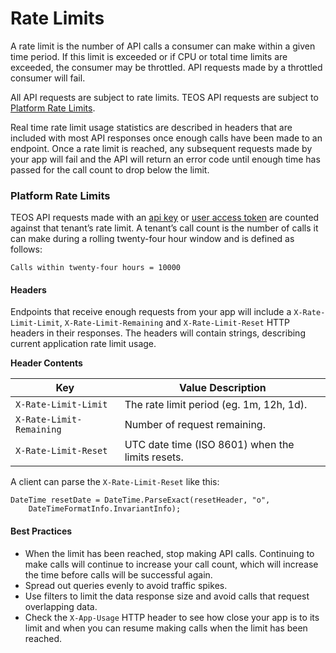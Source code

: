 # Rate Limits

A rate limit is the number of API calls a consumer can make within a given time period. If this limit is exceeded or if CPU or total time limits are exceeded, the consumer may be throttled. API requests made by a throttled consumer will fail.

All API requests are subject to rate limits. TEOS API requests are subject to [Platform Rate Limits](rate-limits.md#platform-rate-limits).

Real time rate limit usage statistics are described in headers that are included with most API responses once enough calls have been made to an endpoint. Once a rate limit is reached, any subsequent requests made by your app will fail and the API will return an error code until enough time has passed for the call count to drop below the limit.

### Platform Rate Limits <a href="platform-rate-limits" id="platform-rate-limits"></a>

TEOS API requests made with an [api key](../authentication.md#api-key) or [user access token](../authentication.md#user-access-token) are counted against that tenant’s rate limit. A tenant’s call count is the number of calls it can make during a rolling twenty-four hour window and is defined as follows:

`Calls within twenty-four hours = 10000`

#### Headers <a href="headers" id="headers"></a>

Endpoints that receive enough requests from your app will include a `X-Rate-Limit-Limit`, `X-Rate-Limit-Remaining` and `X-Rate-Limit-Reset` HTTP headers in their responses. The headers will contain strings, describing current application rate limit usage.

**Header Contents**

| Key                      | Value Description                                |
| ------------------------ | ------------------------------------------------ |
| `X-Rate-Limit-Limit`     | The rate limit period (eg. 1m, 12h, 1d).         |
| `X-Rate-Limit-Remaining` | Number of request remaining.                     |
| `X-Rate-Limit-Reset`     | UTC date time (ISO 8601) when the limits resets. |

A client can parse the `X-Rate-Limit-Reset` like this:

```
DateTime resetDate = DateTime.ParseExact(resetHeader, "o", 
    DateTimeFormatInfo.InvariantInfo);
```

#### Best Practices <a href="best-practices" id="best-practices"></a>

* When the limit has been reached, stop making API calls. Continuing to make calls will continue to increase your call count, which will increase the time before calls will be successful again.
* Spread out queries evenly to avoid traffic spikes.
* Use filters to limit the data response size and avoid calls that request overlapping data.
* Check the `X-App-Usage` HTTP header to see how close your app is to its limit and when you can resume making calls when the limit has been reached.
